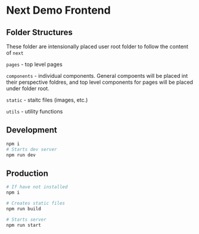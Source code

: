 # Next Demo Frontend

## Folder Structures

These folder are intensionally placed user root folder to follow the content of
`next`

`pages` - top level pages

`components` - individual components. General compoents will be placed int their
perspective foldres, and top level components for pages will be placed under
folder root.

`static` - staitc files (images, etc.)

`utils` - utility functions

## Development

```bash
npm i
# Starts dev server
npm run dev
```

## Production

```bash
# If have not installed
npm i

# Creates static files
npm run build

# Starts server
npm run start
```
